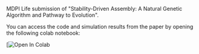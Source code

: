 MDPI Life submission of "Stability-Driven Assembly: A Natural Genetic Algorithm and Pathway to Evolution".

You can access the code and simulation results from the paper by opening the following colab notebook:

[![Open In Colab](https://colab.research.google.com/drive/1aMgGo6jt9iYoHmsCop34vFI4sn_lY-vg?usp=drive_link)

